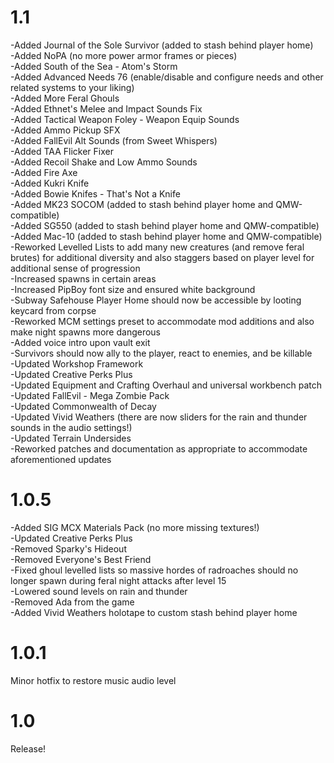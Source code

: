 # 1.1

  -Added Journal of the Sole Survivor (added to stash behind player home) <br />
  -Added NoPA (no more power armor frames or pieces) <br />
  -Added South of the Sea - Atom's Storm <br />
  -Added Advanced Needs 76 (enable/disable and configure needs and other related systems to your liking) <br />
  -Added More Feral Ghouls <br />
  -Added Ethnet's Melee and Impact Sounds Fix <br />
  -Added Tactical Weapon Foley - Weapon Equip Sounds <br />
  -Added Ammo Pickup SFX <br />
  -Added FallEvil Alt Sounds (from Sweet Whispers) <br />
  -Added TAA Flicker Fixer <br />
  -Added Recoil Shake and Low Ammo Sounds <br />
  -Added Fire Axe <br />
  -Added Kukri Knife <br />
  -Added Bowie Knifes - That's Not a Knife <br />
  -Added MK23 SOCOM (added to stash behind player home and QMW-compatible) <br />
  -Added SG550 (added to stash behind player home and QMW-compatible) <br />
  -Added Mac-10 (added to stash behind player home and QMW-compatible) <br />
  -Reworked Levelled Lists to add many new creatures (and remove feral brutes) for additional diversity and also staggers based on player level for additional sense of progression <br />
  -Increased spawns in certain areas <br />
  -Increased PipBoy font size and ensured white background <br />
  -Subway Safehouse Player Home should now be accessible by looting keycard from corpse <br />
  -Reworked MCM settings preset to accommodate mod additions and also make night spawns more dangerous <br />
  -Added voice intro upon vault exit <br />
  -Survivors should now ally to the player, react to enemies, and be killable <br />
  -Updated Workshop Framework <br />
  -Updated Creative Perks Plus <br />
  -Updated Equipment and Crafting Overhaul and universal workbench patch <br />
  -Updated FallEvil - Mega Zombie Pack <br />
  -Updated Commonwealth of Decay <br />
  -Updated Vivid Weathers (there are now sliders for the rain and thunder sounds in the audio settings!) <br />
  -Updated Terrain Undersides <br />
  -Reworked patches and documentation as appropriate to accommodate aforementioned updates
  

# 1.0.5

  -Added SIG MCX Materials Pack (no more missing textures!) <br />
  -Updated Creative Perks Plus <br />
  -Removed Sparky's Hideout <br />
  -Removed Everyone's Best Friend <br />
  -Fixed ghoul levelled lists so massive hordes of radroaches should no longer spawn during feral night attacks after level 15 <br />
  -Lowered sound levels on rain and thunder <br />
  -Removed Ada from the game <br />
  -Added Vivid Weathers holotape to custom stash behind player home <br />

# 1.0.1

Minor hotfix to restore music audio level

# 1.0

Release!
